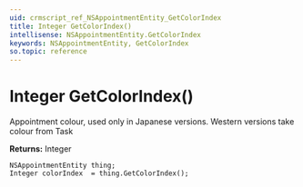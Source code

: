 ```yaml
---
uid: crmscript_ref_NSAppointmentEntity_GetColorIndex
title: Integer GetColorIndex()
intellisense: NSAppointmentEntity.GetColorIndex
keywords: NSAppointmentEntity, GetColorIndex
so.topic: reference
---
```


# Integer GetColorIndex()

Appointment colour, used only in Japanese versions. Western versions take colour from Task

**Returns:** Integer

```crmscript
NSAppointmentEntity thing;
Integer colorIndex  = thing.GetColorIndex();
```

